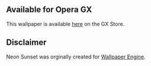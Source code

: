 ## Available for Opera GX
This wallpaper is available [here](https://store.gx.me/mods/1ca3sa/neon-sunset/) on the GX Store.

## Disclaimer
Neon Sunset was orginally created for [Wallpaper Engine](https://www.wallpaperengine.io).
